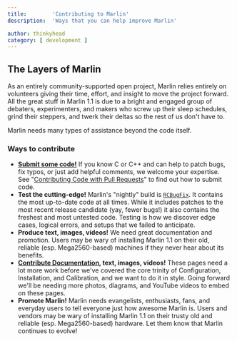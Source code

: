 ```yaml
---
title:        'Contributing to Marlin'
description:  'Ways that you can help improve Marlin'

author: thinkyhead
category: [ development ]
---
```


## The Layers of Marlin
As an entirely community-supported open project, Marlin relies entirely on volunteers giving their time, effort, and insight to move the project forward. All the great stuff in Marlin 1.1 is due to a bright and engaged group of debaters, experimenters, and makers who screw up their sleep schedules, grind their steppers, and twerk their deltas so the rest of us don't have to.

Marlin needs many types of assistance beyond the code itself.

### Ways to contribute
- **[Submit some code!](/docs/development/getting_started_pull_requests.html)** If you know C or C++ and can help to patch bugs, fix typos, or just add helpful comments, we welcome your expertise. See "[Contributing Code with Pull Requests](/docs/development/getting_started_pull_requests.html)" to find out how to submit code.
- **Test the cutting-edge!** Marlin's "nightly" build is [`RCBugFix`](https://github.com/MarlinFirmware/Marlin/tree/RCBugFix). It contains the most up-to-date code at all times. While it includes patches to the most recent release candidate (yay, fewer bugs!) it also contains the freshest and most untested code. Testing is how we discover edge cases, logical errors, and setups that we failed to anticipate.
- **Produce text, images, videos!** We need great documentation and promotion. Users may be wary of installing Marlin 1.1 on their old, reliable (esp. Mega2560-based) machines if they never hear about its benefits.
- **[Contribute Documentation](https://github.com/MarlinFirmware/MarlinDocumentation), text, images, videos!** These pages need a lot more work before we've covered the core trinity of Configuration, Installation, and Calibration, and we want to do it in style. Going forward we'll be needing more photos, diagrams, and YouTube videos to embed on these pages.
- **Promote Marlin!** Marlin needs evangelists, enthusiasts, fans, and everyday users to tell everyone just how awesome Marlin is. Users and vendors may be wary of installing Marlin 1.1 on their trusty old and reliable (esp. Mega2560-based) hardware. Let them know that Marlin continues to evolve!
